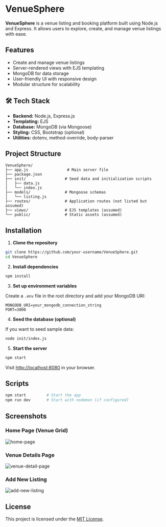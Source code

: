 # VenueSphere

**VenueSphere** is a venue listing and booking platform built using Node.js and Express. It allows users to explore, create, and manage venue listings with ease.

## Features

- Create and manage venue listings
- Server-rendered views with EJS templating
- MongoDB for data storage
- User-friendly UI with responsive design
- Modular structure for scalability

## 🛠 Tech Stack

- **Backend:** Node.js, Express.js
- **Templating:** EJS
- **Database:** MongoDB (via Mongoose)
- **Styling:** CSS, Bootstrap (optional)
- **Utilities:** dotenv, method-override, body-parser

## Project Structure

```
VenueSphere/
├── app.js                 # Main server file
├── package.json
├── init/                 # Seed data and initialization scripts
│   ├── data.js
│   └── index.js
├── models/               # Mongoose schemas
│   └── listing.js
├── routes/               # Application routes (not listed but assumed)
├── views/                # EJS templates (assumed)
└── public/               # Static assets (assumed)
```

## Installation

1. **Clone the repository**

```bash
git clone https://github.com/your-username/VenueSphere.git
cd VenueSphere
```

2. **Install dependencies**

```bash
npm install
```

3. **Set up environment variables**

Create a `.env` file in the root directory and add your MongoDB URI:

```
MONGODB_URI=your_mongodb_connection_string
PORT=3000
```

4. **Seed the database (optional)**

If you want to seed sample data:

```bash
node init/index.js
```

5. **Start the server**

```bash
npm start
```

Visit [http://localhost:8080](http://localhost:8080) in your browser.

## Scripts

```bash
npm start         # Start the app
npm run dev       # Start with nodemon (if configured)
```

## Screenshots

### Home Page (Venue Grid)
![home-page](https://github.com/user-attachments/assets/a222d551-c81d-42c8-b2dc-0c94c5bbbe0a)

### Venue Details Page
![venue-detail-page](https://github.com/user-attachments/assets/ad583cbb-0800-4831-bc6e-2d334a0fc923)

### Add New Listing
![add-new-listing](https://github.com/user-attachments/assets/858be939-bbd2-45fe-a0b6-b2c8a52857dd)


## License

This project is licensed under the [MIT License](LICENSE).
